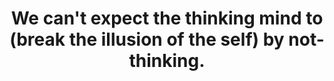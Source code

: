 ---
title: We can't expect the thinking mind to (break the illusion of the self) by not-thinking.
tags: self buddhism
---
